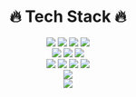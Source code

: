 <div align=center>
  <div><h1>🔥 Tech Stack 🔥</h1></div>

  <div>
    <img src="https://img.shields.io/badge/html5-E34F26?style=for-the-badge&logo=html5&logoColor=white"> 
    <img src="https://img.shields.io/badge/css-1572B6?style=for-the-badge&logo=css3&logoColor=white"> 
    <img src="https://img.shields.io/badge/javascript-F7DF1E?style=for-the-badge&logo=javascript&logoColor=black">
    <img src="https://img.shields.io/badge/TypeScript-3178C6?style=for-the-badge&logo=TypeScript&logoColor=white">
  </div>
  <div>
    <img src="https://img.shields.io/badge/reactnative-61DAFB?style=for-the-badge&logo=react&logoColor=black"> 
    <img src="https://img.shields.io/badge/react-61DAFB?style=for-the-badge&logo=react&logoColor=black"> 
    <img src="https://img.shields.io/badge/Next.js-000000?style=for-the-badge&logo=Next.js&logoColor=white"/>
  </div>
  <div>
    <img src="https://img.shields.io/badge/node.js-339933?style=for-the-badge&logo=Node.js&logoColor=white">
    <img src="https://img.shields.io/badge/mysql-4479A1?style=for-the-badge&logo=mysql&logoColor=white"> 
    <img src="https://img.shields.io/badge/firebase-FFCA28?style=for-the-badge&logo=firebase&logoColor=white">
    <img src="https://img.shields.io/badge/python-3776AB?style=for-the-badge&logo=python&logoColor=black"> 
  </div>
  <div>
    <img src="https://github-readme-stats.vercel.app/api?username=yunmi099&theme=dark&show_icons=true"/>
  </div>
    <div>
    <img src="https://github-readme-stats.vercel.app/api/top-langs/?username=yunmi099&layout=compact&theme=dark&langs_count=3"/>
</div>
